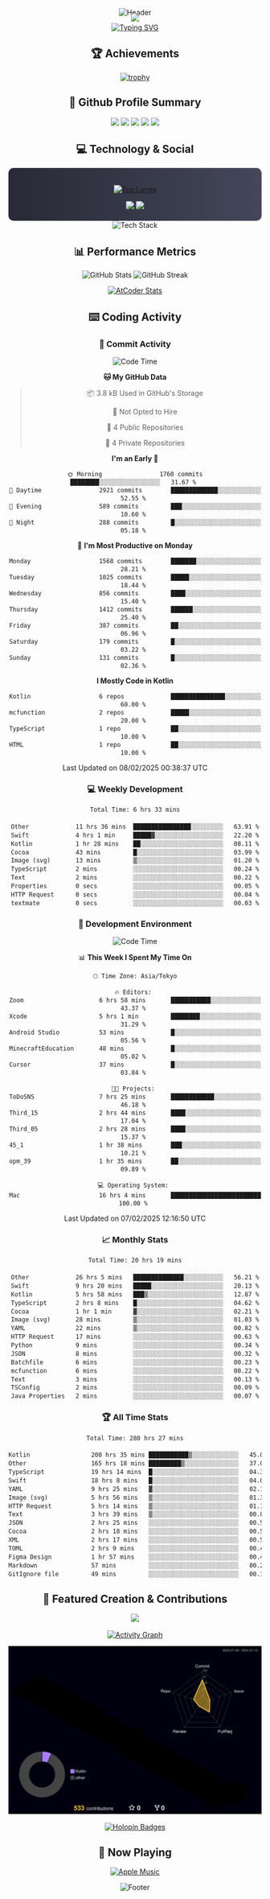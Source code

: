 <div align="center">
  
![Header](https://capsule-render.vercel.app/api?type=waving&color=gradient&customColorList=12&height=300&section=header&text=Welcome%20to%20Batapii's%20Universe&fontSize=50&animation=fadeIn&fontAlignY=40&desc=Android%20Developer%20|%20Kotlin%20LOVE%20)

<div style="margin-top: -20px;">
  <img src="https://readme-typing-svg.herokuapp.com/?lines=Crafting+Android+Experiences;Building+Tomorrow's+Apps+Today;Always+Learning,+Always+Growing&font=Fira%20Code&center=true&width=440&height=45&color=f75c7e&vCenter=true&size=22&pause=1000">
</div>

<a href="https://git.io/typing-svg">
  <img src="https://readme-typing-svg.demolab.com?font=Fira+Code&weight=600&size=28&duration=4000&pause=1000&center=true&vCenter=true&width=800&lines=Hey+there!+I'm+Batapii+%F0%9F%91%8B;Android+Developer+from+Japan+%F0%9F%87%AF%F0%9F%87%B5" alt="Typing SVG" />
</a>

## 🏆 Achievements

[![trophy](https://github-profile-trophy.vercel.app/?username=batapii&theme=onestar&no-frame=true&no-bg=true&column=8&rank=SECRET,SSS,SS,S,AAA,AA,A,B,C,?&margin-w=10&margin-h=10)](https://github.com/ryo-ma/github-profile-trophy)

## 🎯 Github Profile Summary

<div align="center">
  <img src="http://github-profile-summary-cards.vercel.app/api/cards/profile-details?username=batapii&theme=radical" />
  <img src="http://github-profile-summary-cards.vercel.app/api/cards/repos-per-language?username=batapii&theme=radical" />
  <img src="http://github-profile-summary-cards.vercel.app/api/cards/most-commit-language?username=batapii&theme=radical" />
  <img src="http://github-profile-summary-cards.vercel.app/api/cards/stats?username=batapii&theme=radical" />
  <img src="http://github-profile-summary-cards.vercel.app/api/cards/productive-time?username=batapii&theme=radical" />
</div>

## 💻 Technology & Social

<div align="center" style="background: linear-gradient(to right, #282A36, #44475A); padding: 20px; border-radius: 10px;">

[![Top Langs](https://github-readme-stats.vercel.app/api/top-langs/?username=batapii
)](https://github.com/anuraghazra/github-readme-stats)

<div style="margin-top: 15px">
<a href="https://github.com/batapii"><img src="https://img.shields.io/github/followers/batapii?style=for-the-badge&logo=github&label=Follow&color=ff6e96&labelColor=282A36"/></a>
<a href="https://twitter.com/batapii3939"><img src="https://img.shields.io/twitter/follow/batapii?style=for-the-badge&logo=twitter&color=1DA1F2&labelColor=282A36&label= Twitter"/></a>
</div>

</div>

<div align="center">
<img src="https://github-readme-tech-stack.vercel.app/api/cards?title=Tech+Stack&align=center&titleAlign=center&fontSize=20&lineHeight=10&lineCount=4&theme=github_dark&width=800&bg=%230D1117&badge=%23161B22&border=%2321262D&titleColor=%2358A6FF&line1=kotlin%2Ckotlin%2C0095D5%3Bandroid%2Candroid%2C00ff00%3Bjetpackcompose%2Cjetpack%2C4285F4%3B&line2=swift%2Cswift%2CFA7343%3Bfirebase%2Cfirebase%2CFFCA28%3Bgithub%2Cgithub%2C181717%3B&line3=typescript%2Ctypescript%2C3178C6%3Bgraphql%2Cgraphql%2CE10098%3Bsupabase%2Csupabase%2C3FCF8E%3B&line4=gradle%2Cgradle%2C02303A%3Bgitkraken%2Cgitkraken%2C179287%3Bpostman%2Cpostman%2CFF6C37%3B" alt="Tech Stack" />
</div>



## 📊 Performance Metrics

<div align="center">

![GitHub Stats](https://github-readme-stats.vercel.app/api?username=batapii&show_icons=true&theme=radical&hide_border=true&bg_color=0D1117)
![GitHub Streak](https://github-readme-streak-stats.herokuapp.com/?user=batapii&theme=radical&hide_border=true&background=0D1117)

[![AtCoder Stats](https://atcoder-readme-stats.vercel.app/stats/batapii3939?theme=dark&show_history=5&width=495)](https://github.com/iwbc-mzk/atcoder-readme-stats)

</div>

## ⌨️ Coding Activity

### 🌟 Commit Activity
<!--START_SECTION:commit-stats-->
![Code Time](http://img.shields.io/badge/Code%20Time-447%20hrs%2051%20mins-blue)

**🐱 My GitHub Data** 

> 📦 3.8 kB Used in GitHub's Storage 
 > 
> 🚫 Not Opted to Hire
 > 
> 📜 4 Public Repositories 
 > 
> 🔑 4 Private Repositories 
 > 
**I'm an Early 🐤** 

```text
🌞 Morning                1760 commits        ████████░░░░░░░░░░░░░░░░░   31.67 % 
🌆 Daytime                2921 commits        █████████████░░░░░░░░░░░░   52.55 % 
🌃 Evening                589 commits         ███░░░░░░░░░░░░░░░░░░░░░░   10.60 % 
🌙 Night                  288 commits         █░░░░░░░░░░░░░░░░░░░░░░░░   05.18 % 
```
📅 **I'm Most Productive on Monday** 

```text
Monday                   1568 commits        ███████░░░░░░░░░░░░░░░░░░   28.21 % 
Tuesday                  1025 commits        █████░░░░░░░░░░░░░░░░░░░░   18.44 % 
Wednesday                856 commits         ████░░░░░░░░░░░░░░░░░░░░░   15.40 % 
Thursday                 1412 commits        ██████░░░░░░░░░░░░░░░░░░░   25.40 % 
Friday                   387 commits         ██░░░░░░░░░░░░░░░░░░░░░░░   06.96 % 
Saturday                 179 commits         █░░░░░░░░░░░░░░░░░░░░░░░░   03.22 % 
Sunday                   131 commits         █░░░░░░░░░░░░░░░░░░░░░░░░   02.36 % 
```


**I Mostly Code in Kotlin** 

```text
Kotlin                   6 repos             ███████████████░░░░░░░░░░   60.00 % 
mcfunction               2 repos             █████░░░░░░░░░░░░░░░░░░░░   20.00 % 
TypeScript               1 repo              ██░░░░░░░░░░░░░░░░░░░░░░░   10.00 % 
HTML                     1 repo              ██░░░░░░░░░░░░░░░░░░░░░░░   10.00 % 
```




 Last Updated on 08/02/2025 00:38:37 UTC
<!--END_SECTION:commit-stats-->

### 💻 Weekly Development
<!--START_SECTION:wakatime-->

```txt
Total Time: 6 hrs 33 mins

Other             11 hrs 36 mins  ████████████████░░░░░░░░░   63.91 %
Swift             4 hrs 1 min     █████▓░░░░░░░░░░░░░░░░░░░   22.20 %
Kotlin            1 hr 28 mins    ██░░░░░░░░░░░░░░░░░░░░░░░   08.11 %
Cocoa             43 mins         █░░░░░░░░░░░░░░░░░░░░░░░░   03.99 %
Image (svg)       13 mins         ▒░░░░░░░░░░░░░░░░░░░░░░░░   01.20 %
TypeScript        2 mins          ░░░░░░░░░░░░░░░░░░░░░░░░░   00.24 %
Text              2 mins          ░░░░░░░░░░░░░░░░░░░░░░░░░   00.22 %
Properties        0 secs          ░░░░░░░░░░░░░░░░░░░░░░░░░   00.05 %
HTTP Request      0 secs          ░░░░░░░░░░░░░░░░░░░░░░░░░   00.04 %
textmate          0 secs          ░░░░░░░░░░░░░░░░░░░░░░░░░   00.03 %
```

<!--END_SECTION:wakatime-->

### 🔨 Development Environment
<!--START_SECTION:dev-stats-->
![Code Time](http://img.shields.io/badge/Code%20Time-447%20hrs%2051%20mins-blue)

📊 **This Week I Spent My Time On** 

```text
🕑︎ Time Zone: Asia/Tokyo

🔥 Editors: 
Zoom                     6 hrs 58 mins       ███████████░░░░░░░░░░░░░░   43.37 % 
Xcode                    5 hrs 1 min         ████████░░░░░░░░░░░░░░░░░   31.29 % 
Android Studio           53 mins             █░░░░░░░░░░░░░░░░░░░░░░░░   05.56 % 
MinecraftEducation       48 mins             █░░░░░░░░░░░░░░░░░░░░░░░░   05.02 % 
Cursor                   37 mins             █░░░░░░░░░░░░░░░░░░░░░░░░   03.84 % 

🐱‍💻 Projects: 
ToDoSNS                  7 hrs 25 mins       ████████████░░░░░░░░░░░░░   46.18 % 
Third_15                 2 hrs 44 mins       ████░░░░░░░░░░░░░░░░░░░░░   17.04 % 
Third_05                 2 hrs 28 mins       ████░░░░░░░░░░░░░░░░░░░░░   15.37 % 
45_1                     1 hr 38 mins        ███░░░░░░░░░░░░░░░░░░░░░░   10.21 % 
opm_39                   1 hr 35 mins        ██░░░░░░░░░░░░░░░░░░░░░░░   09.89 % 

💻 Operating System: 
Mac                      16 hrs 4 mins       █████████████████████████   100.00 % 
```


 Last Updated on 07/02/2025 12:16:50 UTC
<!--END_SECTION:dev-stats-->

### 📈 Monthly Stats
<!--START_SECTION:wakamonth-->

```txt
Total Time: 20 hrs 19 mins

Other             26 hrs 5 mins   ██████████████░░░░░░░░░░░   56.21 %
Swift             9 hrs 20 mins   █████░░░░░░░░░░░░░░░░░░░░   20.13 %
Kotlin            5 hrs 58 mins   ███▒░░░░░░░░░░░░░░░░░░░░░   12.87 %
TypeScript        2 hrs 8 mins    █░░░░░░░░░░░░░░░░░░░░░░░░   04.62 %
Cocoa             1 hr 1 min      ▓░░░░░░░░░░░░░░░░░░░░░░░░   02.21 %
Image (svg)       28 mins         ▒░░░░░░░░░░░░░░░░░░░░░░░░   01.03 %
YAML              22 mins         ▒░░░░░░░░░░░░░░░░░░░░░░░░   00.82 %
HTTP Request      17 mins         ░░░░░░░░░░░░░░░░░░░░░░░░░   00.63 %
Python            9 mins          ░░░░░░░░░░░░░░░░░░░░░░░░░   00.34 %
JSON              8 mins          ░░░░░░░░░░░░░░░░░░░░░░░░░   00.32 %
Batchfile         6 mins          ░░░░░░░░░░░░░░░░░░░░░░░░░   00.23 %
mcfunction        6 mins          ░░░░░░░░░░░░░░░░░░░░░░░░░   00.22 %
Text              3 mins          ░░░░░░░░░░░░░░░░░░░░░░░░░   00.13 %
TSConfig          2 mins          ░░░░░░░░░░░░░░░░░░░░░░░░░   00.09 %
Java Properties   2 mins          ░░░░░░░░░░░░░░░░░░░░░░░░░   00.07 %
```

<!--END_SECTION:wakamonth-->

### 🏆 All Time Stats
<!--START_SECTION:wakaalltime-->

```txt
Total Time: 280 hrs 27 mins

Kotlin                 200 hrs 35 mins ███████████▒░░░░░░░░░░░░░   45.00 %
Other                  165 hrs 18 mins █████████▒░░░░░░░░░░░░░░░   37.09 %
TypeScript             19 hrs 14 mins  █░░░░░░░░░░░░░░░░░░░░░░░░   04.32 %
Swift                  18 hrs 8 mins   █░░░░░░░░░░░░░░░░░░░░░░░░   04.07 %
YAML                   9 hrs 25 mins   ▓░░░░░░░░░░░░░░░░░░░░░░░░   02.11 %
Image (svg)            5 hrs 56 mins   ▒░░░░░░░░░░░░░░░░░░░░░░░░   01.33 %
HTTP Request           5 hrs 14 mins   ▒░░░░░░░░░░░░░░░░░░░░░░░░   01.18 %
Text                   3 hrs 39 mins   ▒░░░░░░░░░░░░░░░░░░░░░░░░   00.82 %
JSON                   2 hrs 25 mins   ░░░░░░░░░░░░░░░░░░░░░░░░░   00.54 %
Cocoa                  2 hrs 18 mins   ░░░░░░░░░░░░░░░░░░░░░░░░░   00.52 %
XML                    2 hrs 17 mins   ░░░░░░░░░░░░░░░░░░░░░░░░░   00.51 %
TOML                   2 hrs 9 mins    ░░░░░░░░░░░░░░░░░░░░░░░░░   00.48 %
Figma Design           1 hr 57 mins    ░░░░░░░░░░░░░░░░░░░░░░░░░   00.44 %
Markdown               57 mins         ░░░░░░░░░░░░░░░░░░░░░░░░░   00.21 %
GitIgnore file         49 mins         ░░░░░░░░░░░░░░░░░░░░░░░░░   00.19 %
```

<!--END_SECTION:wakaalltime-->


## 🌟 Featured Creation & Contributions

<div align="center">
  <a href="https://github.com/batapii/ToDoSNS">
    <img src="https://github-readme-stats.vercel.app/api/pin/?username=batapii&repo=ToDoSNS&theme=radical&hide_border=true&bg_color=0D1117" />
  </a>

[![Activity Graph](https://github-readme-activity-graph.vercel.app/graph?username=batapii&custom_title=Contribution%20Graph&hide_border=true&theme=radical&bg_color=0D1117)](https://github.com/ashutosh00710/github-readme-activity-graph)

![3D Contrib](./profile-3d-contrib/profile-night-rainbow.svg)

[![Holopin Badges](https://holopin.me/batapii)](https://holopin.io/@batapii)

</div>

## 🎵 Now Playing

<div align="center">
  
[![Apple Music](https://music-profile.rayriffy.com/theme/dark.svg?uid=001005.6598667d2ffd4a10a4f429edd0ba24c4.1156)](https://github.com/rayriffy/apple-music-github-profile)

</div>

![Footer](https://capsule-render.vercel.app/api?type=waving&color=gradient&customColorList=12&height=100&section=footer)

</div>
